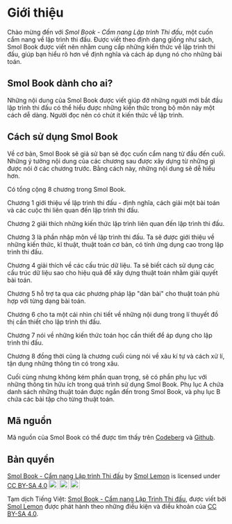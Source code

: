 # Giới thiệu

Chào mừng đến với *Smol Book - Cẩm nang Lập trình Thi đấu*, một cuốn cẩm nang về lập trình thi đấu. Được viết theo định dạng giống như sách, Smol Book được viết nên nhằm cung cấp những kiến thức về lập trình thi đấu, giúp bạn hiểu rõ hơn về định nghĩa và cách áp dụng nó cho những bài toán.

## Smol Book dành cho ai?

Những nội dung của Smol Book được viết giúp đỡ những người mới bắt đầu lập trình thi đấu có thể hiểu được những kiến thức trong bộ môn này một cách dễ dàng. Người đọc nên có chút ít kiến thức về lập trình.

## Cách sử dụng Smol Book

Về cơ bản, Smol Book sẽ giả sử bạn sẽ đọc cuốn cẩm nang từ đầu đến cuối. Những ý tưởng nội dung của các chương sau được xây dựng từ những gì được nói ở các chương trước. Bằng cách này, những nội dung sẽ dễ hiểu hơn.

Có tổng cộng 8 chương trong Smol Book.

Chương 1 giới thiệu về lập trình thi đấu - định nghĩa, cách giải một bài toán và các cuộc thi liên quan đến lập trình thi đấu. 

Chương 2 giải thích những kiến thức lập trình liên quan đến lập trình thi đấu.

Chương 3 là phần nhập môn về lập trình thi đấu. Ta sẽ được giới thiệu về những kiến thức, kĩ thuật, thuật toán cơ bản, có tính ứng dụng cao trong lập trình thi đấu. 

Chương 4 giải thích về các cấu trúc dữ liệu. Ta sẽ biết cách sử dụng các cấu trúc dữ liệu sao cho hiệu quả để xây dựng thuật toán nhằm giải quyết bài toán. 

Chương 5 hỗ trợ ta qua các phương pháp lập "dàn bài" cho thuật toán phù hợp với từng dạng bài toán.

Chương 6 cho ta một cái nhìn chi tiết về những nội dung trong lí thuyết đồ thị cần thiết cho lập trình thi đấu.

Chương 7 nói về những kiến thức toán học cần thiết để áp dụng cho lập trình thi đấu.

Chương 8 đồng thời cũng là chương cuối cùng nói về xâu kí tự và cách xử lí, tận dụng những thông tin có trong xâu.

Cuối cùng nhưng không kém phần quan trọng, sẽ có phần phụ lục với những thông tin hữu ích trong quá trình sử dụng Smol Book. Phụ lục A chứa danh sách những thuật toán được ngắn đến trong Smol Book, và phụ lục B chứa các bài tập cho từng thuật toán.

## Mã nguồn

Mã nguồn của Smol Book có thể được tìm thấy trên [Codeberg](https://codeberg.org/SmolLemon/SmolBook) và [Github](https://github.com/SmolLemon/SmolBook).

## Bản quyền 

<p xmlns:cc="http://creativecommons.org/ns#" xmlns:dct="http://purl.org/dc/terms/"><a property="dct:title" rel="cc:attributionURL" href="https://smollemon.github.io/SmolBook/">Smol Book - Cẩm nang Lập trình Thi đấu</a> by <a rel="cc:attributionURL dct:creator" property="cc:attributionName" href="https://github.com/SmolLemon/">Smol Lemon</a> is licensed under <a href="https://creativecommons.org/licenses/by-sa/4.0/?ref=chooser-v1" target="_blank" rel="license noopener noreferrer" style="display:inline-block;">CC BY-SA 4.0<img style="height:22px!important;margin-left:3px;vertical-align:text-bottom;" src="https://mirrors.creativecommons.org/presskit/icons/cc.svg?ref=chooser-v1" alt=""><img style="height:22px!important;margin-left:3px;vertical-align:text-bottom;" src="https://mirrors.creativecommons.org/presskit/icons/by.svg?ref=chooser-v1" alt=""><img style="height:22px!important;margin-left:3px;vertical-align:text-bottom;" src="https://mirrors.creativecommons.org/presskit/icons/sa.svg?ref=chooser-v1" alt=""></a></p> 

Tạm dịch Tiếng Việt: [Smol Book - Cẩm nang Lập Trình Thi đấu](https://smollemon.github.io/SmolBook/), được viết bởi [Smol Lemon](https://github.com/SmolLemon) được phát hành theo những điều kiện và điều khoản của [CC BY-SA 4.0](https://creativecommons.org/licenses/by-sa/4.0/).
